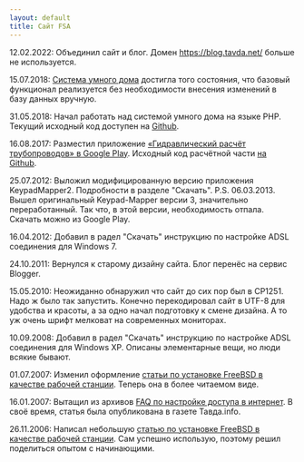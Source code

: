 ```yaml
---
layout: default
title: Сайт FSA
---
```

12.02.2022: Объединил сайт и блог. Домен <https://blog.tavda.net/> больше не используется.

15.07.2018: [Система умного дома](https://shcc.ru/) достигла того состояния, что базовый функционал реализуется без необходимости внесения изменений в базу данных вручную.

31.05.2018: Начал работать над системой умного дома на языке PHP. Текущий исходный код доступен на [Github](https://github.com/fsa/shcc).

16.08.2017: Разместил приложение [&laquo;Гидравлический расчёт трубопроводов&raquo; в Google Play](https://play.google.com/store/apps/details?id=net.tavda.pipelines). Исходный код расчётной части [на Github](https://github.com/fsa/hydraulic).

25.07.2012: Выложил модифицированную версию приложения KeypadMapper2. Подробности в разделе "Скачать". P.S. 06.03.2013. Вышел оригинальный Keypad-Mapper версии 3, значительно переработанный. Так что, в этой версии, необходимость отпала. Скачать можно из Google Play.

16.04.2012: Добавил в радел "Скачать" инструкцию по настройке ADSL соединения для Windows 7.

24.10.2011: Вернулся к старому дизайну сайта. Блог перенёс на сервис Blogger.

15.05.2010: Неожиданно обнаружил что сайт до сих пор был в CP1251. Надо ж было так запустить. Конечно перекодировал сайт в UTF-8 для удобства и красоты, а за одно начал подготовку к смене дизайна. А то уж очень шрифт мелковат на современных мониторах.

10.09.2008: Добавил в радел "Скачать" инструкцию по настройке ADSL соединения для Windows XP.
  Описаны элементарные вещи, но люди всякие бывают.

01.07.2007: Изменил оформление [статьи по установке FreeBSD в качестве рабочей станции](/FreeBSD/desktop/).  Теперь она в более читаемом виде.

16.01.2007: Вытащил из архивов [FAQ по настройке доступа в интернет](/faq-internet). В своё время, статья была опубликована в газете Тавда.info.

26.11.2006: Написал небольшую [статью по установке FreeBSD в качестве рабочей станции](/FreeBSD/desktop/). Сам успешно использую, поэтому решил поделиться опытом с начинающими.
